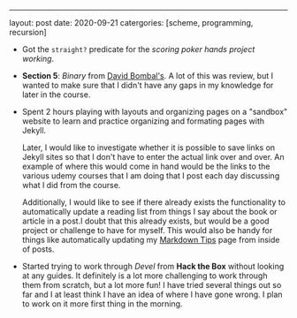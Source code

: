 ---
layout: post
date: 2020-09-21
catergories: [scheme, programming, recursion]

- Got the `straight?` predicate for the *scoring poker hands project
  working*.

- **Section 5**: *Binary* from [David
  Bombal's](https://www.udemy.com/course/complete-networking-fundamentals-course-ccna-start/).
A lot of this was review, but I wanted to make sure that I didn't have any
gaps in my knowledge for later in the course. 

- Spent 2 hours playing with layouts and organizing pages on a "sandbox"
  website to learn and practice organizing and formating pages with
Jekyll. 

  Later, I would like to investigate whether it is possible to save links
on Jekyll sites so that I don't have to enter the actual link over and
over. An example of where this would come in hand would be the links to
the various udemy courses that I am doing that I post each day discussing
what I did from the course. 

  Additionally, I would like to see if there already exists the
functionality to automatically update a reading list from things I say
about the book or article in a post.I doubt that this already exists, but
would be a good project or challenge to have for myself. This would also
be handy for things like automatically updating my [Markdown
Tips](https://keeganevans.com/markdown-tips.html) page from inside of
posts.

- Started trying to work through *Devel* from **Hack the Box** without
  looking at any guides. It definitely is  a lot more challenging to work
through them from scratch, but a lot more fun! I have tried several things
out so far and I at least think I have an idea of where I have gone wrong.
I plan to work on it more first thing in the morning.
